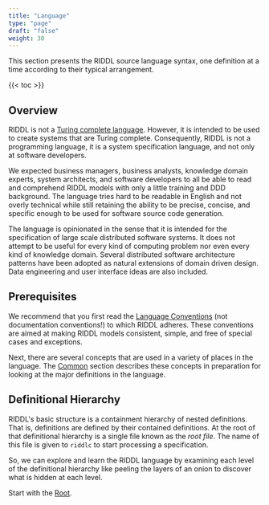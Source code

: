 ```yaml
---
title: "Language"
type: "page"
draft: "false"
weight: 30
---
```


This section presents the RIDDL source language syntax, one definition at a
time according to their typical arrangement. 

{{< toc >}}

## Overview
RIDDL is not a 
[Turing complete language](https://en.wikipedia.org/wiki/Turing_completeness). 
However, it is intended to be used to create systems that are Turing complete. 
Consequently, RIDDL is not a programming language, it is a system specification
language, and not only at software developers. 

We expected business managers, business analysts, knowledge domain experts,
system architects, and software developers to all be able to read and comprehend
RIDDL models with only a little training and DDD background. The language 
tries hard to be readable in English and not overly technical while still
retaining the ability to be precise, concise, and specific enough to be 
used for software source code generation.

The language is opinionated in the sense that it is intended for the 
specification of large scale distributed software systems. It does not attempt 
to be useful for every kind of computing problem nor even every kind of 
knowledge domain. Several distributed software architecture patterns have 
been adopted as natural extensions of domain driven design. Data engineering 
and user interface ideas are also included. 


## Prerequisites

We recommend that you first read the [Language Conventions](common/lang-conventions.md) 
(not documentation conventions!) to which RIDDL adheres. These conventions
are aimed at making RIDDL models consistent, simple, and free of special cases
and exceptions.

Next, there are several concepts that are used in a variety of places 
in the language. The [Common](common) section describes these concepts 
in preparation for looking at the major definitions in the language.  


## Definitional Hierarchy 
RIDDL's basic structure is a containment hierarchy of nested definitions. That 
is, definitions are defined by their contained definitions. At the root of
that definitional hierarchy is a single file known as the *root file*. The name of 
this file is given to `riddlc` to start processing a specification. 

So, we can explore and learn the RIDDL language by examining each level of the
definitional hierarchy like peeling the layers of an onion to discover what is
hidden at each level. 

Start with the [Root](root).


